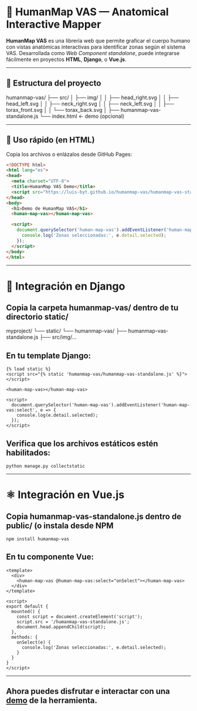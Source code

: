 # 🧠 HumanMap VAS — Anatomical Interactive Mapper

**HumanMap VAS** es una librería web que permite graficar el cuerpo humano con vistas anatómicas interactivas para identificar zonas según el sistema VAS.
Desarrollada como *Web Component standalone*, puede integrarse fácilmente en proyectos **HTML**, **Django**, o **Vue.js**.

---

## 📂 Estructura del proyecto

humanmap-vas/
├── src/
│ ├── img/
│ │ ├── head_right.svg
│ │ ├── head_left.svg
│ │ ├── neck_right.svg
│ │ ├── neck_left.svg
│ │ ├── torax_front.svg
│ │ └── torax_back.svg
│
├── humanmap-vas-standalone.js
└── index.html ← demo (opcional)


---

## 🚀 Uso rápido (en HTML)

Copia los archivos o enlázalos desde GitHub Pages:

```html
<!DOCTYPE html>
<html lang="es">
<head>
  <meta charset="UTF-8">
  <title>HumanMap VAS Demo</title>
  <script src="https://luis-byt.github.io/humanmap-vas/humanmap-vas-standalone.js"></script>
</head>
<body>
  <h1>Demo de HumanMap VAS</h1>
  <human-map-vas></human-map-vas>

  <script>
    document.querySelector('human-map-vas').addEventListener('human-map-vas:select', e => {
      console.log('Zonas seleccionadas:', e.detail.selected);
    });
  </script>
</body>
</html>
```
---

# 🧩 Integración en Django

## Copia la carpeta humanmap-vas/ dentro de tu directorio static/

myproject/
└── static/
    └── humanmap-vas/
        ├── humanmap-vas-standalone.js
        ├── src/img/...

## En tu template Django:

```
{% load static %}
<script src="{% static 'humanmap-vas/humanmap-vas-standalone.js' %}"></script>

<human-map-vas></human-map-vas>

<script>
  document.querySelector('human-map-vas').addEventListener('human-map-vas:select', e => {
    console.log(e.detail.selected);
  });
</script>
```

## Verifica que los archivos estáticos estén habilitados:
```
python manage.py collectstatic
```
---

# ⚛️ Integración en Vue.js

## Copia humanmap-vas-standalone.js dentro de public/ (o instala desde NPM

```
npm install humanmap-vas
```

## En tu componente Vue:

```
<template>
  <div>
    <human-map-vas @human-map-vas:select="onSelect"></human-map-vas>
  </div>
</template>

<script>
export default {
  mounted() {
    const script = document.createElement('script');
    script.src = '/humanmap-vas-standalone.js';
    document.head.appendChild(script);
  },
  methods: {
    onSelect(e) {
      console.log('Zonas seleccionadas:', e.detail.selected);
    }
  }
}
</script>
```

---

## Ahora puedes disfrutar e interactar con una [demo](https://luis-byt.github.io/humanmap-vas/) de la herramienta.
